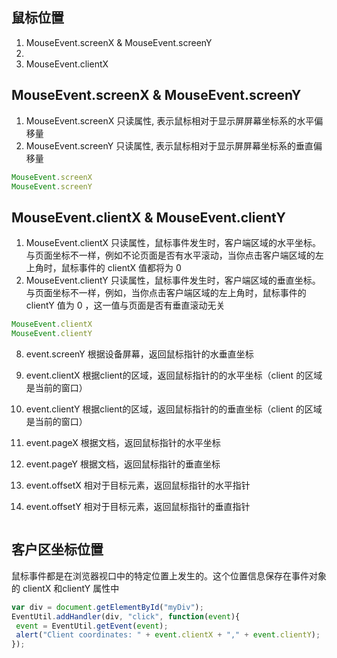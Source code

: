 
## 鼠标位置
1. MouseEvent.screenX & MouseEvent.screenY
2. 
3. MouseEvent.clientX


## MouseEvent.screenX & MouseEvent.screenY
1. MouseEvent.screenX 只读属性, 表示鼠标相对于显示屏屏幕坐标系的水平偏移量
2. MouseEvent.screenY 只读属性, 表示鼠标相对于显示屏屏幕坐标系的垂直偏移量

```js
MouseEvent.screenX 
MouseEvent.screenY
```

## MouseEvent.clientX & MouseEvent.clientY
1. MouseEvent.clientX 只读属性，鼠标事件发生时，客户端区域的水平坐标。与页面坐标不一样，例如不论页面是否有水平滚动，当你点击客户端区域的左上角时，鼠标事件的 clientX 值都将为 0 
2. MouseEvent.clientY 只读属性，鼠标事件发生时，客户端区域的垂直坐标。与页面坐标不一样，例如，当你点击客户端区域的左上角时，鼠标事件的 clientY 值为 0 ，这一值与页面是否有垂直滚动无关

```js
MouseEvent.clientX
MouseEvent.clientY
```


8. event.screenY 根据设备屏幕，返回鼠标指针的水垂直坐标

9. event.clientX 根据client的区域，返回鼠标指针的的水平坐标（client 的区域是当前的窗口）
10. event.clientY 根据client的区域，返回鼠标指针的的垂直坐标（client 的区域是当前的窗口）

11. event.pageX 根据文档，返回鼠标指针的水平坐标
12. event.pageY 根据文档，返回鼠标指针的垂直坐标

13. event.offsetX 相对于目标元素，返回鼠标指针的水平指针
14. event.offsetY 相对于目标元素，返回鼠标指针的垂直指针


```js
```




##  客户区坐标位置
鼠标事件都是在浏览器视口中的特定位置上发生的。这个位置信息保存在事件对象的 clientX 和clientY 属性中
```js
var div = document.getElementById("myDiv");
EventUtil.addHandler(div, "click", function(event){
 event = EventUtil.getEvent(event);
 alert("Client coordinates: " + event.clientX + "," + event.clientY);
}); 
```



